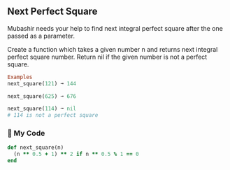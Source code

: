 ## Next Perfect Square

Mubashir needs your help to find next integral perfect square after the one passed as a parameter.

Create a function which takes a given number n and returns next integral perfect square number. Return nil if the given number is not a perfect square.
```ruby
Examples
next_square(121) ➞ 144

next_square(625) ➞ 676

next_square(114) ➞ nil
# 114 is not a perfect square
```
### 💎 My Code
```ruby
def next_square(n)
  (n ** 0.5 + 1) ** 2 if n ** 0.5 % 1 == 0 
end
```
